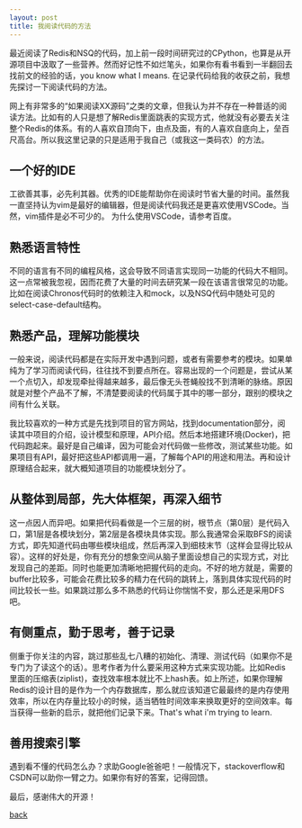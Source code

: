 ```yaml
---
layout: post 
title: 我阅读代码的方法 
---
```


最近阅读了Redis和NSQ的代码，加上前一段时间研究过的CPython，也算是从开源项目中汲取了一些营养。然而好记性不如烂笔头，如果你有看书看到一半翻回去找前文的经验的话，you know what I means.
在记录代码给我的收获之前，我想先探讨一下阅读代码的方法。

网上有非常多的“如果阅读XX源码”之类的文章，但我认为并不存在一种普适的阅读方法。比如有的人只是想了解Redis里面跳表的实现方式，他就没有必要去关注整个Redis的体系。有的人喜欢自顶向下，由点及面，有的人喜欢自底向上，垒百尺高台。所以我这里记录的只是适用于我自己（或我这一类码农）的方法。

##  一个好的IDE
工欲善其事，必先利其器。优秀的IDE能帮助你在阅读时节省大量的时间。虽然我一直坚持认为vim是最好的编辑器，但是阅读代码我还是更喜欢使用VSCode。当然，vim插件是必不可少的。
为什么使用VSCode，请参考百度。

##  熟悉语言特性
不同的语言有不同的编程风格，这会导致不同语言实现同一功能的代码大不相同。这一点常被我忽视，因而花费了大量的时间去研究某一段在该语言很常见的功能。比如在阅读Chronos代码时的依赖注入和mock，以及NSQ代码中随处可见的select-case-default结构。

##  熟悉产品，理解功能模块
一般来说，阅读代码都是在实际开发中遇到问题，或者有需要参考的模块。如果单纯为了学习而阅读代码，往往找不到要点所在。容易出现的一个问题是，尝试从某一个点切入，却发现牵扯得越来越多，最后像无头苍蝇般找不到清晰的脉络。原因就是对整个产品不了解，不清楚要阅读的代码属于其中的哪一部分，跟别的模块之间有什么关联。

我比较喜欢的一种方式是先找到项目的官方网站，找到documentation部分，阅读其中项目的介绍，设计模型和原理，API介绍。然后本地搭建环境(Docker)，把代码跑起来。最好是自己编译，因为可能会对代码做一些修改，测试某些功能。如果项目有API，最好把这些API都调用一遍，了解每个API的用途和用法。再和设计原理结合起来，就大概知道项目的功能模块划分了。

##  从整体到局部，先大体框架，再深入细节
这一点因人而异吧。如果把代码看做是一个三层的树，根节点（第0层）是代码入口，第1层是各模块划分，第2层是各模块具体实现。那么我通常会采取BFS的阅读方式，即先知道代码由哪些模块组成，然后再深入到细枝末节（这样会显得比较从容）。这样的好处是，你有充分的想象空间从脑子里面设想自己的实现方式，对比发现自己的差距。同时也能更加清晰地把握代码的走向。不好的地方就是，需要的buffer比较多，可能会花费比较多的精力在代码的跳转上，落到具体实现代码的时间比较长一些。如果跳过那么多不熟悉的代码让你惴惴不安，那么还是采用DFS吧。

##  有侧重点，勤于思考，善于记录
侧重于你关注的内容，跳过那些乱七八糟的初始化、清理、测试代码（如果你不是专门为了读这个的话）。思考作者为什么要采用这种方式来实现功能。比如Redis里面的压缩表(ziplist)，查找效率根本就比不上hash表。如上所述，如果你理解Redis的设计目的是作为一个内存数据库，那么就应该知道它最最终的是内存使用效率，所以在内存量比较小的时候，适当牺牲时间效率来换取更好的空间效率。每当获得一些新的启示，就把他们记录下来。That's what i'm trying to learn.

##  善用搜索引擎
遇到看不懂的代码怎么办？求助Google爸爸吧！一般情况下，stackoverflow和CSDN可以助你一臂之力。如果你有好的答案，记得回馈。

最后，感谢伟大的开源！

[back](./)
